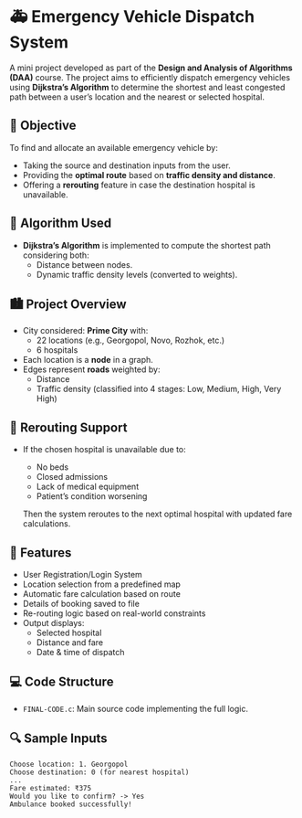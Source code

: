 # 🚑 Emergency Vehicle Dispatch System

A mini project developed as part of the **Design and Analysis of Algorithms (DAA)** course. The project aims to efficiently dispatch emergency vehicles using **Dijkstra’s Algorithm** to determine the shortest and least congested path between a user’s location and the nearest or selected hospital.

## 📌 Objective

To find and allocate an available emergency vehicle by:
- Taking the source and destination inputs from the user.
- Providing the **optimal route** based on **traffic density and distance**.
- Offering a **rerouting** feature in case the destination hospital is unavailable.

## 🧠 Algorithm Used

- **Dijkstra’s Algorithm** is implemented to compute the shortest path considering both:
  - Distance between nodes.
  - Dynamic traffic density levels (converted to weights).

## 🏙️ Project Overview

- City considered: **Prime City** with:
  - 22 locations (e.g., Georgopol, Novo, Rozhok, etc.)
  - 6 hospitals
- Each location is a **node** in a graph.
- Edges represent **roads** weighted by:
  - Distance
  - Traffic density (classified into 4 stages: Low, Medium, High, Very High)

## 🔁 Rerouting Support

- If the chosen hospital is unavailable due to:
  - No beds
  - Closed admissions
  - Lack of medical equipment
  - Patient’s condition worsening

  Then the system reroutes to the next optimal hospital with updated fare calculations.

## 🧾 Features

- User Registration/Login System
- Location selection from a predefined map
- Automatic fare calculation based on route
- Details of booking saved to file
- Re-routing logic based on real-world constraints
- Output displays:
  - Selected hospital
  - Distance and fare
  - Date & time of dispatch

## 💻 Code Structure

- `FINAL-CODE.c`: Main source code implementing the full logic.

## 🔍 Sample Inputs

```plaintext
Choose location: 1. Georgopol
Choose destination: 0 (for nearest hospital)
...
Fare estimated: ₹375
Would you like to confirm? -> Yes
Ambulance booked successfully!
